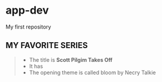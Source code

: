 # app-dev
My first repository

## MY FAVORITE SERIES
> - The title is **Scott Pilgim Takes Off**
> - It has 
> - The opening theme is called bloom by Necry Talkie 
